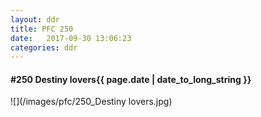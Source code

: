 ```yaml
---
layout: ddr
title: PFC 250
date:   2017-09-30 13:06:23
categories: ddr
---
```


#### **#250** Destiny lovers<span class="pull-right">{{ page.date | date_to_long_string }}</span>
![](/images/pfc/250_Destiny lovers.jpg)
